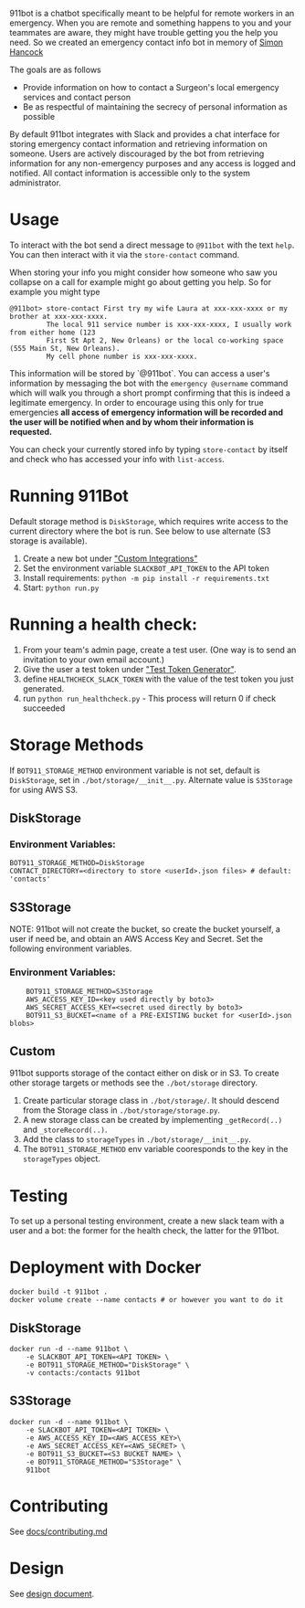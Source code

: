 911bot is a chatbot specifically meant to be helpful for remote workers in an
emergency. When you are remote and something happens to you and your teammates
are aware, they might have trouble getting you the help you need. So we created
an emergency contact info bot in memory of
[Simon Hancock](http://rochestercremation.com/obituary/joseph-simon-hancock)

The goals are as follows

-   Provide information on how to contact a Surgeon's local emergency services
    and contact person
-   Be as respectful of maintaining the secrecy of personal information as
    possible

By default 911bot integrates with Slack and provides a chat interface for storing emergency contact information and retrieving information on someone. Users are actively discouraged by the bot from retrieving information for any non-emergency purposes and any access is logged and notified. All contact information is accessible only to the system administrator.

# Usage

To interact with the bot send a direct message to `@911bot` with the text
`help`. You can then interact with it via the `store-contact` command.

When storing your info you might consider how someone who saw you collapse on a
call for example might go about getting you help. So for example you might type

    @911bot> store-contact First try my wife Laura at xxx-xxx-xxxx or my brother at xxx-xxx-xxxx.
             The local 911 service number is xxx-xxx-xxxx, I usually work from either home (123
             First St Apt 2, New Orleans) or the local co-working space (555 Main St, New Orleans).
             My cell phone number is xxx-xxx-xxxx.

This information will be stored by \`@911bot\`. You can access a user's
information by messaging the bot with the `emergency @username` command which
will walk you through a short prompt confirming that this is indeed a legitimate
emergency. In order to encourage using this only for true emergencies **all
access of emergency information will be recorded and the user will be notified
when and by whom their information is requested.**

You can check your currently stored info by typing `store-contact` by itself and
check who has accessed your info with `list-access`.

# Running 911Bot

Default storage method is `DiskStorage`, which requires write access to the current directory where 
the bot is run. See below to use alternate (S3 storage is available).

1.  Create a new bot under
    ["Custom Integrations"](https://surgellc.slack.com/apps/manage/custom-integrations)
2.  Set the environment variable `SLACKBOT_API_TOKEN` to the API token
3.  Install requirements: `python -m pip install -r requirements.txt`
4.  Start: `python run.py`


# Running a health check:

1.  From your team's admin page, create a test user. (One way is to send an
    invitation to your own email account.)
2.  Give the user a test token under
    ["Test Token Generator"](https://api.slack.com/docs/oauth-test-tokens).
3.  define `HEALTHCHECK_SLACK_TOKEN` with the value of the test token you just
    generated.
4.  run `python run_healthcheck.py` - This process will return 0 if check
    succeeded

# Storage Methods

If `BOT911_STORAGE_METHOD` environment variable is not set, default is `DiskStorage`, set in
`./bot/storage/__init__.py`. Alternate value is `S3Storage` for using AWS S3.

## DiskStorage

### Environment Variables:
    BOT911_STORAGE_METHOD=DiskStorage
    CONTACT_DIRECTORY=<directory to store <userId>.json files> # default: 'contacts'

## S3Storage

NOTE: 911bot will not create the bucket, so create the bucket yourself, 
a user if need be, and obtain an AWS Access Key and Secret. Set the following environment variables.

### Environment Variables:
        BOT911_STORAGE_METHOD=S3Storage
        AWS_ACCESS_KEY_ID=<key used directly by boto3>
        AWS_SECRET_ACCESS_KEY=<secret used directly by boto3>
        BOT911_S3_BUCKET=<name of a PRE-EXISTING bucket for <userId>.json blobs>
        

## Custom

911bot supports storage of the contact either on disk or in S3. To create other storage
targets or methods see the `./bot/storage` directory. 

1. Create particular storage class in `./bot/storage/`. It should descend from 
   the Storage class in `./bot/storage/storage.py`. 
1. A new storage class can be created by implementing `_getRecord(..)` and
   `_storeRecord(..)`.
1. Add the class to `storageTypes` in `./bot/storage/__init__.py`.
1. The `BOT911_STORAGE_METHOD` env variable cooresponds to the key in the `storageTypes`
   object.

# Testing

To set up a personal testing environment, create a new slack team with a user
and a bot: the former for the health check, the latter for the 911bot.

# Deployment with Docker

    docker build -t 911bot .
    docker volume create --name contacts # or however you want to do it
    
## DiskStorage
    
    docker run -d --name 911bot \
        -e SLACKBOT_API_TOKEN=<API TOKEN> \
        -e BOT911_STORAGE_METHOD="DiskStorage" \
        -v contacts:/contacts 911bot

## S3Storage

    docker run -d --name 911bot \
        -e SLACKBOT_API_TOKEN=<API TOKEN> \
        -e AWS_ACCESS_KEY_ID=<AWS_ACCESS_KEY>\
        -e AWS_SECRET_ACCESS_KEY=<AWS_SECRET> \
        -e BOT911_S3_BUCKET=<S3 BUCKET NAME> \
        -e BOT911_STORAGE_METHOD="S3Storage" \
        911bot

# Contributing

See [docs/contributing.md](docs/contributing.md)

# Design

See [design document](docs/design/design.org).

